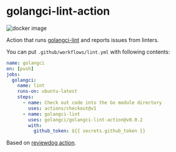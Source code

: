 # golangci-lint-action

![docker image](https://github.com/golangci/golangci-lint-action/workflows/docker%20image/badge.svg)

Action that runs [golangci-lint](https://github.com/golangci/golangci-lint) and reports issues from linters.

You can put `.github/workflows/lint.yml` with following contents:
```yaml
name: golangci
on: [push]
jobs:
  golangci:
    name: lint
    runs-on: ubuntu-latest
    steps:
      - name: Check out code into the Go module directory
        uses: actions/checkout@v1
      - name: golangci-lint
        uses: golangci/golangci-lint-action@v0.0.2
        with:
          github_token: ${{ secrets.github_token }}

```

Based on [reviewdog action](https://github.com/reviewdog/action-golangci-lint).
